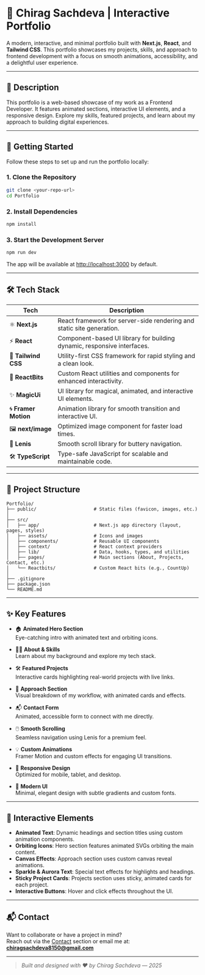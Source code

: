 # 🚀 Chirag Sachdeva | Interactive Portfolio

A modern, interactive, and minimal portfolio built with **Next.js**, **React**, and **Tailwind CSS**. This portfolio showcases my projects, skills, and approach to frontend development with a focus on smooth animations, accessibility, and a delightful user experience.

---

## 📝 Description

This portfolio is a web-based showcase of my work as a Frontend Developer. It features animated sections, interactive UI elements, and a responsive design. Explore my skills, featured projects, and learn about my approach to building digital experiences.

---

## 🚀 Getting Started

Follow these steps to set up and run the portfolio locally:

### 1. **Clone the Repository**

```bash
git clone <your-repo-url>
cd Portfolio
```

### 2. **Install Dependencies**

```bash
npm install
```

### 3. **Start the Development Server**

```bash
npm run dev
```

The app will be available at [http://localhost:3000](http://localhost:3000) by default.

---

## 🛠️ Tech Stack

| Tech                | Description                                                                 |
|---------------------|-----------------------------------------------------------------------------|
| ⚛️ **Next.js**      | React framework for server-side rendering and static site generation.        |
| ⚡ **React**         | Component-based UI library for building dynamic, responsive interfaces.      |
| 🎨 **Tailwind CSS** | Utility-first CSS framework for rapid styling and a clean look.              |
| 🧬 **ReactBits**      | Custom React utilities and components for enhanced interactivity.            |
| ✨ **MagicUi**         | UI library for magical, animated, and interactive UI elements.               |
| 🌀 **Framer Motion** | Animation library for smooth transition and interactive UI.                 |
| 🖼️ **next/image**   | Optimized image component for faster load times.                             |
| 🧩 **Lenis**        | Smooth scroll library for buttery navigation.                                |
| 🛠️ **TypeScript**   | Type-safe JavaScript for scalable and maintainable code.                     |

---

## 📁 Project Structure

```
Portfolio/
├── public/                     # Static files (favicon, images, etc.)
│
├── src/
│   ├── app/                    # Next.js app directory (layout, pages, styles)
│   ├── assets/                 # Icons and images
│   ├── components/             # Reusable UI components
│   ├── context/                # React context providers
│   ├── lib/                    # Data, hooks, types, and utilities
│   ├── pages/                  # Main sections (About, Projects, Contact, etc.)
│   └── Reactbits/              # Custom React bits (e.g., CountUp)
│
├── .gitignore
├── package.json
└── README.md
```

---

## ✨ Key Features

- 🏠 **Animated Hero Section**  
  Eye-catching intro with animated text and orbiting icons.

- 🧑‍💻 **About & Skills**  
  Learn about my background and explore my tech stack.

- 🛠️ **Featured Projects**  
  Interactive cards highlighting real-world projects with live links.

- 🧩 **Approach Section**  
  Visual breakdown of my workflow, with animated cards and effects.

- 📬 **Contact Form**  
  Animated, accessible form to connect with me directly.

- 🖱️ **Smooth Scrolling**  
  Seamless navigation using Lenis for a premium feel.

- 💡 **Custom Animations**  
  Framer Motion and custom effects for engaging UI transitions.

- 📱 **Responsive Design**  
  Optimized for mobile, tablet, and desktop.

- 🌙 **Modern UI**  
  Minimal, elegant design with subtle gradients and custom fonts.

---

## 🌟 Interactive Elements

- **Animated Text**: Dynamic headings and section titles using custom animation components.
- **Orbiting Icons**: Hero section features animated SVGs orbiting the main content.
- **Canvas Effects**: Approach section uses custom canvas reveal animations.
- **Sparkle & Aurora Text**: Special text effects for highlights and headings.
- **Sticky Project Cards**: Projects section uses sticky, animated cards for each project.
- **Interactive Buttons**: Hover and click effects throughout the UI.

---

## 📬 Contact

Want to collaborate or have a project in mind?  
Reach out via the [Contact](#contact) section or email me at:  
**chiragsachdeva8150@gmail.com**

---

> _Built and designed with ♥️ by Chirag Sachdeva — 2025_
